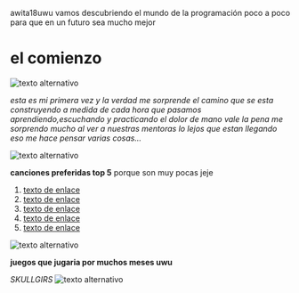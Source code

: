 awita18uwu
vamos descubriendo el mundo de la programación poco a poco para que en un futuro sea mucho mejor 
# el comienzo  

![texto alternativo](https://i.pinimg.com/236x/67/44/d4/6744d43266ed922a7bf532fccc92bff5.jpg)

*esta es mi primera vez y la verdad me sorprende el camino que se esta construyendo a medida de cada hora que pasamos aprendiendo,escuchando y practicando el dolor de mano vale la pena me sorprendo mucho al ver a nuestras mentoras lo lejos que estan llegando eso me hace pensar varias cosas...*


![texto alternativo](https://i.pinimg.com/originals/6e/85/f7/6e85f7e0111ac569249afb790efff78f.gif)

**canciones preferidas top 5** 
porque  son muy pocas jeje

1. [texto de enlace](https://youtu.be/WL75bZ3Q3J0?si=SFtYcJA3RsvWlkwn)
2. [texto de enlace](https://youtu.be/VnNYqYyaKzo?si=m9CVbrp1dgJQxoE6)
3. [texto de enlace](https://youtu.be/pZ0MtqDxhk4?si=fFiPQZCJ3Yx7JJ_Y)
4. [texto de enlace](https://youtu.be/r0DSWuX90xI?si=bFmvtEmeGbpCz6P3)
5. [texto de enlace](https://youtu.be/CkOteyOEtk0?si=7_j5yeBn9b1zPuwr)

![texto alternativo](https://i.pinimg.com/originals/51/96/9c/51969c521ceaf37be848e21c05dbe8de.gif)

**juegos que jugaria por muchos meses uwu**

*SKULLGIRS* 
![texto alternativo](https://i.pinimg.com/originals/07/2e/c6/072ec676a42fb3235fdeb9eecd95171e.gif)
